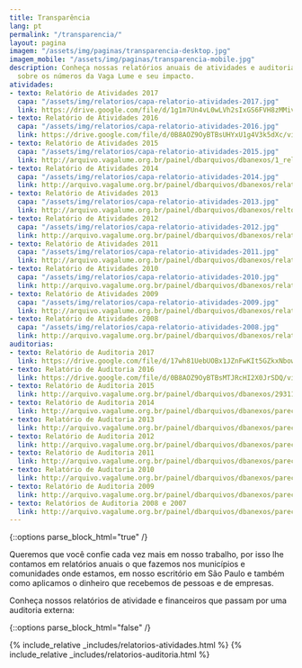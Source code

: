 ```yaml
---
title: Transparência
lang: pt
permalink: "/transparencia/"
layout: pagina
imagem: "/assets/img/paginas/transparencia-desktop.jpg"
imagem_mobile: "/assets/img/paginas/transparencia-mobile.jpg"
description: Conheça nossas relatórios anuais de atividades e auditoria e saiba mais
  sobre os números da Vaga Lume e seu impacto.
atividades:
- texto: Relatório de Atividades 2017
  capa: "/assets/img/relatorios/capa-relatorio-atividades-2017.jpg"
  link: https://drive.google.com/file/d/1g1m7Un4vL0wLVh2sIxGS6FVH8zMMivrV/view
- texto: Relatório de Atividades 2016
  capa: "/assets/img/relatorios/capa-relatorio-atividades-2016.jpg"
  link: https://drive.google.com/file/d/0B8AOZ9OyBTBsUHYxU1g4V3k5dXc/view
- texto: Relatório de Atividades 2015
  capa: "/assets/img/relatorios/capa-relatorio-atividades-2015.jpg"
  link: http://arquivo.vagalume.org.br/painel/dbarquivos/dbanexos/1_relatriodeatividadesvagalume2015p.pdf
- texto: Relatório de Atividades 2014
  capa: "/assets/img/relatorios/capa-relatorio-atividades-2014.jpg"
  link: http://arquivo.vagalume.org.br/painel/dbarquivos/dbanexos/relatoriovl2014finalwebp.pdf
- texto: Relatório de Atividades 2013
  capa: "/assets/img/relatorios/capa-relatorio-atividades-2013.jpg"
  link: http://arquivo.vagalume.org.br/painel/dbarquivos/dbanexos/reltoriodeatividades2013vagalumep.pdf
- texto: Relatório de Atividades 2012
  capa: "/assets/img/relatorios/capa-relatorio-atividades-2012.jpg"
  link: http://arquivo.vagalume.org.br/painel/dbarquivos/dbanexos/relatriodeatividadesvagalume2012webp.pdf
- texto: Relatório de Atividades 2011
  capa: "/assets/img/relatorios/capa-relatorio-atividades-2011.jpg"
  link: http://arquivo.vagalume.org.br/painel/dbarquivos/dbanexos/relatrioanualdeatividades2011p.pdf
- texto: Relatório de Atividades 2010
  capa: "/assets/img/relatorios/capa-relatorio-atividades-2010.jpg"
  link: http://arquivo.vagalume.org.br/painel/dbarquivos/dbanexos/relatorio2010p.pdf
- texto: Relatório de Atividades 2009
  capa: "/assets/img/relatorios/capa-relatorio-atividades-2009.jpg"
  link: http://arquivo.vagalume.org.br/painel/dbarquivos/dbanexos/relatoriovagalume2009p.pdf
- texto: Relatório de Atividades 2008
  capa: "/assets/img/relatorios/capa-relatorio-atividades-2008.jpg"
  link: http://arquivo.vagalume.org.br/painel/dbarquivos/dbanexos/relatorioanual2008p.pdf
auditorias:
- texto: Relatório de Auditoria 2017
  link: https://drive.google.com/file/d/17wh81UebUOBx1JZnFwKIt5GZkxNbowsX/view
- texto: Relatório de Auditoria 2016
  link: https://drive.google.com/file/d/0B8AOZ9OyBTBsMTJRcHI2X0JrSDQ/view
- texto: Relatório de Auditoria 2015
  link: http://arquivo.vagalume.org.br/painel/dbarquivos/dbanexos/293116parecervagalume2015finalp.pdf
- texto: Relatório de Auditoria 2014
  link: http://arquivo.vagalume.org.br/painel/dbarquivos/dbanexos/parecerauditoria2014finalp.pdf
- texto: Relatório de Auditoria 2013
  link: http://arquivo.vagalume.org.br/painel/dbarquivos/dbanexos/parecerauditoriacontbilbdovagalume2013versofinalassinadap.pdf
- texto: Relatório de Auditoria 2012
  link: http://arquivo.vagalume.org.br/painel/dbarquivos/dbanexos/parecerauditoriademostraescontbeis2012p.pdf
- texto: Relatório de Auditoria 2011
  link: http://arquivo.vagalume.org.br/painel/dbarquivos/dbanexos/parecerauditoria2011p.pdf
- texto: Relatório de Auditoria 2010
  link: http://arquivo.vagalume.org.br/painel/dbarquivos/dbanexos/parecerauditoria2010p.pdf
- texto: Relatório de Auditoria 2009
  link: http://arquivo.vagalume.org.br/painel/dbarquivos/dbanexos/parecerauditoria2009p.pdf
- texto: Relatórios de Auditoria 2008 e 2007
  link: http://arquivo.vagalume.org.br/painel/dbarquivos/dbanexos/parecerauditoria2007e2008p.pdf
---
```


{::options parse_block_html="true" /}

<div class="container">
  Queremos que você confie cada vez mais em nosso trabalho, por isso lhe contamos em relatórios anuais o que fazemos nos municípios e comunidades onde estamos, em nosso escritório em São Paulo e também como aplicamos o dinheiro que recebemos de pessoas e de empresas.

  Conheça nossos relatórios de atividade e financeiros que passam por uma auditoria externa:
</div>

{::options parse_block_html="false" /}

{% include_relative _includes/relatorios-atividades.html %}
{% include_relative _includes/relatorios-auditoria.html %}

